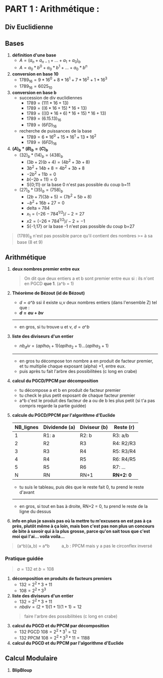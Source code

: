 # PART 1 : Arithmétique :

## Div Euclidienne

## Bases
1. **définition d'une base**
	- $A = (a_n + a_{n-1} + ... + a_1 + a_0)_b$
	- $A = a_0 * b^0 +  a_0 *b^1 +  ... + a_0 *b^n$  
2. **conversion en base 10**
	- $1789_{16} = 9 * 16^0 + 8 * 16^1 + 7 * 16^2 + 1 * 16^3$
	- $1789_{16} = 6025_{10}$
3. **conversion en base b**
	-  succession de div euclidiennes
		- $1789 = (111*16 + 13)$  
		- $1789 = ((6*16+15)*16 +13)$
		- $1789 =  (((0*16 + 6)*16 +15)*16+13)$
		- $1789 = (6.15.13)_{16}$
		- $1789 = (6FD)_{16}$
	- recherche de puissances de la base
		- $1789 = 6 * 16^0 + 15 * 16^1 + 13 * 16^2$
		- $1789 = (6FD)_{16}$
4. **$(A)_b * (B)_b = (C)_b$**
	-  $(32)_b * (14)_b = (438)_b$
		- $(3b + 2)(b+4) = (4b^2 + 3b+8)$
		- $3b^2+14b+8 = 4b^2+3b+8$
		- $-2b^2+11b = 0$
		- $b(-2b+11) = 0$
		- S{0;11} or la base 0 n'est pas possible du coup b=11
	-  $(27)_b * (35)_b = (758)_b$
		-  $(2b+7)(3b+5)= (7b^2+5b+8)$
		- $-b^2+16b+27=0$
		- delta = 784
		- $x_1 = (-26-784^{1/2})/-2 = 27$
		- $x2= (-26+784^{1/2})/-2 = -1$
		- S{-1;17} or la base -1 n'est pas possible du coup b=27

>  $(1789)_8$  n'est pas possible parce qu'il contient des nombres >= à sa base (8 et 9) 

## Arithmétique
1. **deux nombres premier entre eux**
	> On dit que deux entiers a et b sont premier entre eux si :
	> ils n'ont en PGCD **que 1**. (a^b = 1)
2. **Théorème de Bézout (id de Bézout)**
   	- $d=a$^$b$ ssi il existe u,v deux nombres entiers (dans l'ensemble Z) tel que :
   	- **$d = au+bv$**
   	- --------------------------
   	- en gros, si tu trouve u et v, $d = a$^$b$
   
3. **liste des diviseurs d'un entier**
   	- $nb_div = (aplha_1 + 1)(aplha_2 + 1)$...$(aplha_3 + 1)$
   	- --------------------------
   	- en gros tu décompose ton nombre a en produit de facteur premier, et tu multiplie chaque exposant (alpha) +1, entre eux.
	- puis après tu fait l'arbre des possibilitées (c long en crabe)
 
4. **calcul du PGCD/PPCM par  décomposition**
   	- tu décompose a et b en produit de facteur premier
   	- tu check le plus petit exposant de chaque facteur premier
   	- a^b c'est le produit des facteur de a ou de b les plus petit (si t'a pas compris regarde la partie guidée)
     
5. **calcule du PGCD/PPCM par l'algorithme d'Euclide**

	|NB_lignes|Dividende (a)|Diviseur (b)|Reste (r)|
	|---------|-------------|------------|---------|
	|1        |R1: a        |R2: b       |R3: a/b  |
	|2        |R2           |R3          |R4: R2/R3|
	|3        |R3           |R4          |R5: R3/R4|
	|4        |R4           |R5          |R6: R4/R5|
	|5        |R5           |R6          |R7: ...  |
	|N        |RN           |RN+1        |**RN+2: 0**|

	- tu suis le tableau, puis dès que le reste fait 0, tu prend le reste d'avant
 	- -------------------------- 
	- en gros, si tout en bas à droite, RN+2 = 0, tu prend le reste de la ligne du dessus 

10. **info en plus je savais pas où la mettre tu m'excusera on est pas à ça près, plutôt même à ça loin, mais bon c'est pas non plus un concours de bite à savoir qui à la plus grosse, parce qu'on sait tous que c'est moi qui l'ai... voila voila...** 
> (a^b)(a_b) = a*b &nbsp;&nbsp;&nbsp;&nbsp;&nbsp;&nbsp;&nbsp;&nbsp; a_b : PPCM mais y a pas le circonflex inversé

### Pratique guidée
> $a=132$ et $b=108$
1. **décomposition en produits de facteurs premiers**
	- $132 = 2^2*3+11$
	- $108 = 2^2*3^3$
2. **liste des diviseurs d'un entier**
	- $132 = 2^2 * 3 + 11$
	- $nbdiv = (2+1)(1+1)(1+1)=12$
	> faire l'arbre des possibilitées (c long en crabe)
3. **calcul du PGCD et du PPCM par décomposition**
	- $132$ PGCD $108 = 2^2 * 3^1 =12$
	- $132$ PPCM $108 = 2^2 * 3^3 * 11 = 1188$
4. **calcul du PGCD et du PPCM par l'algorithme d'Euclide**

	
## Calcul Modulaire
1. **BlipBloup**
